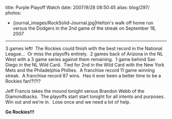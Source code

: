 title: Purple Playoff Watch
date: 2007/9/28 08:50:45
alias: blog/297/
photos:
- /journal_images/RockSolid-Journal.jpg|Helton's walk off home run versus the Dodgers in the 2nd game of the streak on September 18, 2007
---
3 games left!  The Rockies could finish with the best record in the National League...  Or miss the playoffs entirely.  2 games back of Arizona in the NL West with a 3 game series against them remaining.  1 game behind San Diego in the NL Wild Card.  Tied for 2nd in the Wild Card with the New York Mets and the Philadelphia Phillies.  A franchise record 11 game winning streak.  A franchise record 87 wins.  Has it ever been a better time to be a Rockies fan!?!?!?

Jeff Francis takes the mound tonight versus Brandon Webb of the Diamondbacks.  The playoffs start start tonight for all intents and purposes.  Win out and we're in.  Lose once and we need a lot of help.  

**Go Rockies!!!**